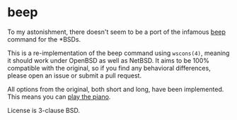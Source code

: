 # beep
To my astonishment, there doesn't seem to be a port of the infamous
[beep](http://github.com/johnath/beep/) command for the \*BSDs.

This is a re-implementation of the beep command using `wscons(4)`, meaning it
should work under OpenBSD as well as NetBSD. It aims to be 100% compatible with
the original, so if you find any behavioral differences, please open an issue
or submit a pull request.

All options from the original, both short and long, have been implemented. This
means you can [play the piano](https://github.com/watsyurname529/linuxbeeppiano).

License is 3-clause BSD.
